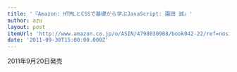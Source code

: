 ```yaml
---
title: '『Amazon: HTMLとCSSで基礎から学ぶJavaScript: 園田 誠』'
author: azu
layout: post
itemUrl: 'http://www.amazon.co.jp/o/ASIN/4798030988/book042-22/ref=nosim'
date: '2011-09-30T15:00:00.000Z'
---
```

2011年9月20日発売
